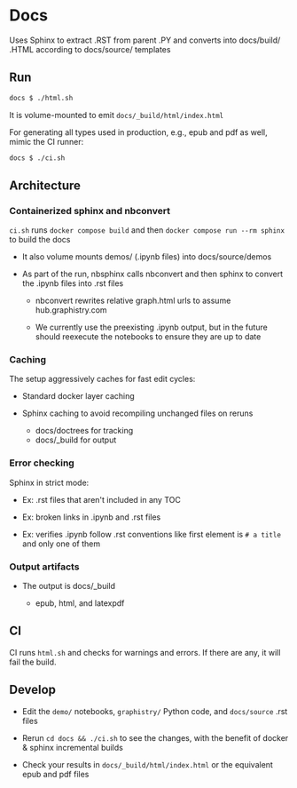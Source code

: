 # Docs

Uses Sphinx to extract .RST from parent .PY and converts into docs/build/ .HTML according to docs/source/ templates

## Run

```bash
docs $ ./html.sh
```

It is volume-mounted to emit `docs/_build/html/index.html` 

For generating all types used in production, e.g., epub and pdf as well, mimic the CI runner:

```bash
docs $ ./ci.sh
```

## Architecture

### Containerized sphinx and nbconvert

 `ci.sh` runs `docker compose build` and then `docker compose run --rm sphinx` to build the docs

  - It also volume mounts demos/ (.ipynb files) into docs/source/demos

  - As part of the run, nbsphinx calls nbconvert and then sphinx to convert the .ipynb files into .rst files

    - nbconvert rewrites relative graph.html urls to assume hub.graphistry.com

    - We currently use the preexisting .ipynb output, but in the future should reexecute the notebooks to ensure they are up to date

### Caching

The setup aggressively caches for fast edit cycles:

  - Standard docker layer caching

  - Sphinx caching to avoid recompiling unchanged files on reruns

    - docs/doctrees for tracking
    - docs/_build for output

### Error checking

Sphinx in strict mode:

  - Ex: .rst files that aren't included in any TOC

  - Ex: broken links in .ipynb and .rst files

  - Ex: verifies .ipynb follow .rst conventions like first element is `# a title` and only one of them

### Output artifacts

- The output is docs/_build

  - epub, html, and latexpdf


## CI

CI runs `html.sh` and checks for warnings and errors. If there are any, it will fail the build.

## Develop

- Edit the `demo/` notebooks, `graphistry/` Python code, and `docs/source` .rst files

- Rerun `cd docs && ./ci.sh` to see the changes, with the benefit of docker & sphinx incremental builds

- Check your results in `docs/_build/html/index.html` or the equivalent epub and pdf files

